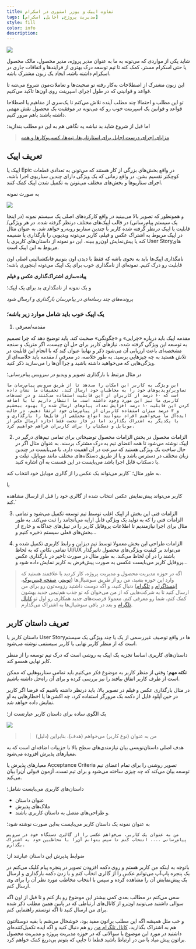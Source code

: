 ```yaml
---
title: تفاوت اپیک و یوزر استوری در اسکرام
tags: [مدیریت پروژخ, اجایل, اسکرام]
style: fill
color: info
description:  
---
```

![](https://fa.ahmadi.pm/assets/imgpsts/epic-user-story-agile-methodology.jpg)

شاید یکی از مواردی که می‌تونه به ما به عنوان مدیر پروژه، مدیر محصول، مالک محصول یا حتی اسکرام مستر، کمک کنه تا تیم توسعه درک بهتری از فرایندها و اتفاقات جاری در اسکرام داشته باشه، ایجاد یک زبون مشترک باشه. 

این زبون مشترک از اصطلاحات به‌کار رفته تو صحبت‌ها و تعاملات‌مون شروع می‌شه تا قواعد و قوانینی که در طول اجرای اسپرینت روی اون‌ها تاکید می‌کنیم.

تو این مطلب و احتمالا چند مطلب آینده تلاش می‌کنم تا یک‌سری از مفاهیم یا اصطلاحا قواعد و قوانین یک اسپرینت خوب رو که می‌تونه در موفقیت یک محصول نقش مهمی داشته باشند باهم مرور کنیم.

اما قبل از شروع شاید بد نباشه یه نگاهی هم به این دو مطلب بندازید؛

> [مزایای اجرای درست اجایل برای استارتاپ‌ها، تیم‌ها، کسب‌وکارها و همه](https://fa.ahmadi.pm/articles/Agile-benefits-for-startups)

## تعریف اپیک

اپیک یا Epic در واقع بخش‌های بزرگی از کار هستند که می‌تونن به تعدادی قطعات کوچکتر تقسیم بشن. در واقع زمانی که یک ویژگی دارای چندین سناریوی اجرا باشه، اجرای سناریوها و بخش‌های مختلف می‌تونن به تکمیل شدن اپیک کمک کنند.

به صورت نمونه

![](https://fa.ahmadi.pm/assets/imgpsts/1_JgDWDCIAU-y1pgPsI8ylpw.png)

و همونطور که تصویر بالا می‌بینید در واقع کارکردهای اصلی یک سیستم نمونه (در اینجا یک سیستم پیام‌رسانی) در قالب اپیک‌های مختلف درنظر گرفته شده. در هر ویژگی/قابلیت یا اپیک درنظر گرفته شده کاربر با چندین سناریو روبه‌رو خواهد شد. به عنوان مثال در اپیک مربوط به اشتراک عکس و فیلم، کاربر می‌تونه ویدیویی را بارگذاری یا ضمیمه کنه یا پیش‌نمایش اون‌رو ببینه. این دو نمونه از داستان‌های کاربری یا User Storyهای مربوط به این اپیک است.

نامگذاری اپیک‌ها باید به نحوی باشه که فقط با دیدن اون بتونیم فانکشنالیتی اصلی اون قابلیت رو درک کنیم. نمونه‌ای از نامگذاری خوب برای یک اپیک می‌تونه اینجوری باشه؛

**پیاده‌سازی اشتراک‌گذاری عکس و فیلم**

و یک نمونه از نامگذاری بد برای یک اپیک؛

*پرونده‌های چند رسانه‌ای در پیام‌رسان بارگذاری و ارسال شود*

### یک اپیک خوب باید شامل موارد زیر باشه؛

1. مقدمه/معرفی

مقدمه اپیک باید درباره «چرایی» و «چگونگی» صحبت کند. باید توضیح دهد که چرا تصمیم به توسعه این ویژگی گرفته شده، نیازهای کاربر برای حل آن چیست، اگر متریک و سنجه مشخصه‌ای باعث ارزیابی آن می‌شود ذکر و نهایتا عنوان کند که با انجام این قابلیت در تلاش هستید به چه چیزهایی برسید. به طور خلاصه، در معرفی / مقدمه باید خلاصه‌ای از ویژگی‌هایی که می‌خواهید داشته باشید و چرا آن‌ها را می‌سازید ذکر کنید.

در مثال مرتبط با بارگذاری تصویر و ویدیو در سرویس پیام‌رسانی؛

`این ویژگی به کاربر این امکان را می‌دهد تا از طریق سرویس پیام‌رسان ما تصاویر/ویدیوهای خود را به مخاطبان خود ارسال کند.
تحقیقات ما نشان داده است که ۶۰ درصد از کاربران از این قابلیت استفاده می‌کنند و در تست‌های کاربری ما نیز این مورد وجود داشته است. ما انتظار داریم تا با اضافه کردن این قابلیت ۱۰ درصد افزایش تعداد پیام‌های ارسال شده را بهبود ببخشیم و ۳ درصد میزان استفاده کاربران از پیام‌رسان خود ارتقا دهیم. در حالت ایده‌آل ما می‌خواهیم افراد بتوانند انواع مختلفی از فایل‌ها را بارگذاری و با یکدیگر به اشتراک بگذارند اما در فاز نخست فقط اجازه ارسال عکس از موبایل و دسکتاپ را برای کاربران فراهم خواهیم کرد.`

2. الزامات محصول
در بخش الزامات محصول توضیحاتی برای تمامی تیم‌های درگیر در اپیک نوشته می‌شود تا همه اعضای تیم به درک مشترک برسند. به عنوان مثال اگر در حال ساخت یک ویژگی هستید که سرعت در آن اهمیت دارد، یا می‌بایست در چندین زبان مختلف در دسترس باشد و یا از طریق دستگاه‌های مختلف مانند موبایل، تبلت و یا دسکتاپ قابل اجرا باشد می‌بایست در این قسمت به آن اشاره کنید.

به طور مثال؛
`کاربر می‌تواند یک عکس را از گالری موبایل خود انتخاب کند.

یا 

کاربر می‌تواند پیش‌نمایش عکس انتخاب شده از گالری خود را قبل از ارسال مشاهده کند.`

3. الزامات فنی
این بخش از اپیک اغلب توسط تیم توسعه تکمیل می‌شود و تمامی الزامات فنی را که به تولید یک ویژگی قابل ارایه می‌انجامد را ثبت می‌کند. به طور مثال برای اجرا نیازمندیم تا اطلاعات پروفایل کاربر را در تیبل‌های جداگانه و خارج از بخش‌های فعلی سیستم ذخیره کنیم و...

4. الزامات طراحی
این بخش معمولا توسط تیم دیزاین و رابط کاربری تکمیل شده و تمامی نکاتی که به لحاظ UI/UX می‌تواند بر کیفیت ویژگی‌های محصول تاثیرگذار باشند را در آن لحاظ می‌کند.
به طور مثال در صورت تاخیر در بارگذاری عکس پروفایل کاربر می‌بایست عکسی به صورت پیش‌فرض به کاربر نمایش داده شود و...

> اگه در حوزه مدیریت محصول و مدیریت پروژه، کار کردید یا علاقمند هستید که وارد این حوزه بشید، من رو از طریق سوشیال‌ها ([توییتر](https://twitter.com/ahmadi_pm)، [صفحه فیس‌بوک](https://www.facebook.com/ahmadipm-336513290601728/)، [اینستاگرام](https://instagram.com/ahmadipm) و [تلگرام](https://t.me/ahmadipm)) دنبال کنید، و اگه دوست داشتید رزومه‌تون رو برای من ارسال کنید تا به شرکت‌هایی که از من می‌خوان که تو جذب هم‌تیمی جدید بهشون کمک کنم، شما رو معرفی کنم. معمولا فرصت‌های جدید همکاری رو اول تو [کانال تلگرام](https://t.me/ahmadipm) و بعد در باقی سوشیال‌ها به اشتراک می‌گذارم.

## تعریف داستان کاربر

داستان کاربر یا User Storyها در واقع توصیف غیررسمی از یک یا چند ویژگی یک سیستم است که از منظر کاربر نهایی یا کاربر سیستمی نوشته می‌شود.

داستان‌های کاربری اساسا تجزیه یک اپیک به روشی است که درک تیم توسعه را از منظر کابر نهایی همسو کند.

**نکته مهم**؛ وقتی از منظر کاربر به موضوع فکر می‌کنیم باید تمامی سناریوهایی که ممکن است از طرف کاربر اتفاق بیافتد را نیز بررسی کرده و برای آن راه‌حل داشته باشیم.

در مثال بارگذاری عکس و فیلم در تصویر بالا، باید درنظر داشته باشیم که فرضا اگر کاربر در حین آپلود فایل از دکمه بک مرورگر استفاده کرد، چه اکشن‌ها یا اخطارهایی به او نمایش داده خواهد شد.

یک الگوی ساده برای داستان کاربر عبارتست از؛

![](https://fa.ahmadi.pm/assets/imgpsts/User-Story-Card.png)

>> من به عنوان (نوع کاربر) می‌خواهم (هدف)، بنابراین (دلیل)

هدف اصلی داستان‌نویسی بیان نیازمندی‌های سطح بالا با جزییات اضافه‌ای است که به معیارهای پذیرش افزوده می‌شود.

معیارهای پذیرش یا Acceptance Criteria تصویر روشنی را برای تمام اعضای تیم توسعه بیان می‌کند که چه چیزی ساخته می‌شود و برای تیم تست، آزمون قبولی آن‌را بیان می‌کند.

داستان‌های کاربری می‌بایست شامل؛
- عنوان داستان
- ملاک‌های پذیرش 
- و طراحی‌های متصل به داستان کاربری باشند.

به عنوان نمونه یک داستان کاربر می‌بایست به‌این صورت نوشته شود؛

`من به عنوان یک کاربر، می‌خواهم عکسی را از گالری دستگاه خود در سرویس پیام‌رسانی .... انتخاب کنم تا سپس بتوانم آن‌را با مخاطبین خود به اشتراک بگذارم.`

ضوابط پذیرش این داستان عبارتند از؛

باتوجه به اینکه من کاربر هستم و روی دکمه افزودن تصویر در پنجره پیام کلیک می‌کنم در یک پنجره پاپ‌آپ می‌توانم عکس را از گالری اتخاب کنم و با زدن دکمه بارگذاری و ارسال یک پیش‌نمایش آن را مشاهده کرده و سپس با انتخاب مخاطب مورد نظر آن را برای وی ارسال کنم.

سعی می‌کنم در مطالب بعدی کمی بیشتر این موضوع رو باز کنم و تا قبل از اون اگه سوالی داشتید می‌تونید اون‌رو از کانال‌های ارتباطی که در پایین همین مطلب ذکر شده برای من ارسال کنید تا اگه تونستم راهنمایی کنم.

و خب مثل همیشه اگه این مطلب براتون مفید بود، خوشحال می‌شم با بقیه دوستانتون هم به اشتراک بگذارید، [کانال تلگرام من](https://t.me/ahmadipm) رو هم دنبال کنید و اگه ایده تکمیل‌کننده‌ای داشتید در مورد این موضوع یا سوالاتی که در حوزه مدیریت پروژه و مدیریت محصول براتون پیش میاد با من در ارتباط باشید قطعا تا جایی که بتونم بی‌دریغ کمک خواهم کرد.
